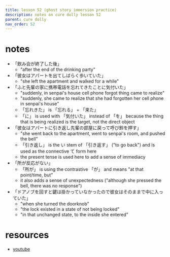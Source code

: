 ```yaml
---
title: lesson 52 (ghost story immersion practice)
description: notes on cure dolly lesson 52
parent: cure dolly
nav_order: 52
---
```

# notes
- 「飲み会が終了した後」
	- "after the end of the drinking party"
- 「彼女はアパートを出てしばらく歩いていた」
	- "she left the apartment and walked for a while"
- 「ふと先輩の家に携帯電話を忘れてきたことに気付いた」
	- "suddenly, in senpai's house cell phone forgot thing came to realize"
	- "suddenly, she came to realize that she had forgotten her cell phone in senpai's house"
	- 「忘れきた」 is 「忘れる」 + 「来た」
	- 「に」 is used with 「気付いた」 instead of 「を」 because the thing that is being realized is the target, not the direct object
- 「彼女はアパートに引き返し先輩の部屋に戻って呼び鈴を押す」
	- "she went back to the apartment, went to senpai's room, and pushed the bell"
	- 「引き返し」 is the い stem of 「引き返す」 ("to go back") and is used as the connective て form here
	- the present tense is used here to add a sense of immediacy
- 「所が反応がない」
	- 「所が」 is using the contrastive 「が」 and means "at that point/time, but"
	- it also adds a sense of unexpectedness ("although she pressed the bell, there was no response")
- 「ドアノブを回すと鍵は掛かっていなかったので彼女はそのままで中に入っていた」
	- "when she turned the doorknob"
	- "the lock existed in a state of not being locked"
	- "in that unchanged state, to the inside she entered"
# resources
- [youtube](https://www.youtube.com/watch?v=I38yhYh4Lfg)
